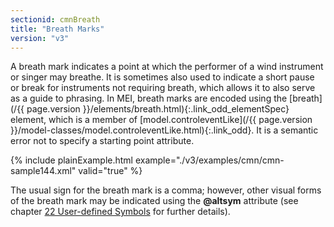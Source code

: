 ```yaml
---
sectionid: cmnBreath
title: "Breath Marks"
version: "v3"
---
```




A breath mark indicates a point at which the performer of a wind instrument
or singer may breathe. It is sometimes also used to indicate a short pause or break
for
instruments <span class="hi">not</span> requiring breath, which allows it to also serve as
a guide to phrasing. In MEI, breath marks are encoded using the [breath](/{{ page.version }}/elements/breath.html){:.link_odd_elementSpec} element, which is a member of [model.controleventLike](/{{ page.version }}/model-classes/model.controleventLike.html){:.link_odd}. It is a semantic error not to specify a starting point
attribute.


{% include plainExample.html example="./v3/examples/cmn/cmn-sample144.xml" valid="true" %}


The usual sign for the breath mark is a comma; however, other visual forms of the
breath
mark may be indicated using the **@altsym** attribute (see chapter 
<a class="link_ptr" title="User-defined Symbols" href="/{{ page.version }}/guidelines/userSymbols.html">22 User-defined Symbols</a> for further details).

